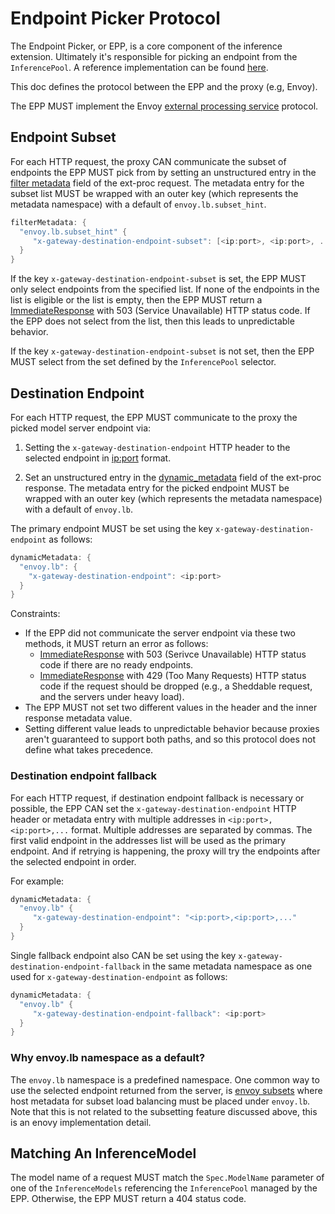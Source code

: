 # Endpoint Picker Protocol

The Endpoint Picker, or EPP, is a core component of the inference extension. Ultimately it's
responsible for picking an endpoint from the `InferencePool`. A reference implementation can be
found [here](../../../pkg/epp/).

This doc defines the protocol between the EPP and the proxy (e.g, Envoy).

The EPP MUST implement the Envoy
[external processing service](https://www.envoyproxy.io/docs/envoy/latest/api-v3/service/ext_proc/v3/external_processor) protocol.

## Endpoint Subset
For each HTTP request, the proxy CAN communicate the subset of endpoints the EPP MUST pick from by setting an unstructured entry in the [filter metadata](https://github.com/envoyproxy/go-control-plane/blob/63a55395d7a39a8d43dcc7acc3d05e4cae7eb7a2/envoy/config/core/v3/base.pb.go#L819) field of the ext-proc request. The metadata entry for the subset list MUST be wrapped with an outer key (which represents the metadata namespace) with a default of `envoy.lb.subset_hint`.

```go
filterMetadata: {
  "envoy.lb.subset_hint" {
     "x-gateway-destination-endpoint-subset": [<ip:port>, <ip:port>, ...]
  }
}
```

If the key `x-gateway-destination-endpoint-subset` is set, the EPP MUST only select endpoints from the specified list. If none of the endpoints in the list is eligible or the list is empty, then the EPP MUST return a [ImmediateResponse](https://github.com/envoyproxy/envoy/blob/f2023ef77bdb4abaf9feef963c9a0c291f55568f/api/envoy/service/ext_proc/v3/external_processor.proto#L195) with 503 (Service Unavailable) HTTP status code. If the EPP does not select from the list, then this leads to unpredictable behavior.

If the key `x-gateway-destination-endpoint-subset` is not set, then the EPP MUST select from the set defined by the `InferencePool` selector.

## Destination Endpoint
For each HTTP request, the EPP MUST communicate to the proxy the picked model server endpoint via:

1. Setting the `x-gateway-destination-endpoint` HTTP header to the selected endpoint in <ip:port> format.

2. Set an unstructured entry in the [dynamic_metadata](https://github.com/envoyproxy/go-control-plane/blob/c19bf63a811c90bf9e02f8e0dc1dcef94931ebb4/envoy/service/ext_proc/v3/external_processor.pb.go#L320) field of the ext-proc response. The metadata entry for the picked endpoint MUST be wrapped with an outer key (which represents the metadata namespace) with a default of `envoy.lb`.

The primary endpoint MUST be set using the key `x-gateway-destination-endpoint` as follows:
```go
dynamicMetadata: {
  "envoy.lb": {
    "x-gateway-destination-endpoint": <ip:port>
  }
}
```

Constraints:
- If the EPP did not communicate the server endpoint via these two methods, it MUST return an error as follows:
  -  [ImmediateResponse](https://github.com/envoyproxy/envoy/blob/f2023ef77bdb4abaf9feef963c9a0c291f55568f/api/envoy/service/ext_proc/v3/external_processor.proto#L195) with 503 (Serivce Unavailable) HTTP status code if there are no ready endpoints.
  -  [ImmediateResponse](https://github.com/envoyproxy/envoy/blob/f2023ef77bdb4abaf9feef963c9a0c291f55568f/api/envoy/service/ext_proc/v3/external_processor.proto#L195) with 429 (Too Many Requests) HTTP status code if the request should be dropped (e.g., a Sheddable request, and the servers under heavy load).
- The EPP MUST not set two different values in the header and the inner response metadata value.
- Setting different value leads to unpredictable behavior because proxies aren't guaranteed to support both paths, and so this protocol does not define what takes precedence.

### Destination endpoint fallback

For each HTTP request, if destination endpoint fallback is necessary or possible, the EPP CAN set the `x-gateway-destination-endpoint` HTTP header or metadata entry with multiple addresses in `<ip:port>,<ip:port>,...` format. Multiple addresses are separated by commas. The first valid endpoint in the addresses list will be used as the primary endpoint. And if retrying is happening, the proxy will try the endpoints after the selected endpoint in order.

For example:
```go
dynamicMetadata: {
  "envoy.lb" {
     "x-gateway-destination-endpoint": "<ip:port>,<ip:port>,..."
  }
}
```

Single fallback endpoint also CAN be set using the key `x-gateway-destination-endpoint-fallback` in the same metadata namespace as one used for `x-gateway-destination-endpoint` as follows:

```go
dynamicMetadata: {
  "envoy.lb" {
     "x-gateway-destination-endpoint-fallback": <ip:port>
  }
}
```

### Why envoy.lb namespace as a default?
The `envoy.lb` namespace is a predefined namespace. One common way to use the selected endpoint returned from the server, is [envoy subsets](https://www.envoyproxy.io/docs/envoy/latest/intro/arch_overview/upstream/load_balancing/subsets)  where host metadata for subset load balancing must be placed under `envoy.lb`. Note that this is not related to the subsetting feature discussed above, this is an enovy implementation detail.

## Matching An InferenceModel
The model name of a request MUST match the `Spec.ModelName` parameter of one of the `InferenceModels` referencing the `InferencePool` managed by the EPP. Otherwise, the EPP MUST return a 404 status code.
